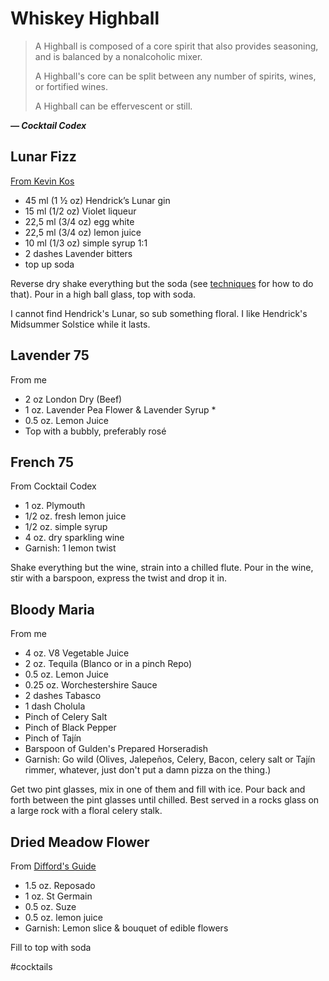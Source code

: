 # Whiskey Highball

> A Highball is composed of a core spirit that also provides seasoning, and is
> balanced by a nonalcoholic mixer.
>
> A Highball's core can be split between any number of spirits, wines, or
> fortified wines.
>
> A Highball can be effervescent or still.

**_— Cocktail Codex_**

## Lunar Fizz

[From Kevin Kos](https://youtu.be/Lhuaaayvkhg)

- 45 ml (1 ½ oz) Hendrick’s Lunar gin
- 15 ml (1/2 oz) Violet liqueur
- 22,5 ml (3/4 oz) egg white
- 22,5 ml (3/4 oz) lemon juice
- 10 ml (1/3 oz) simple syrup 1:1
- 2 dashes Lavender bitters
- top up soda

Reverse dry shake everything but the soda (see [techniques](techniques.md) for
how to do that). Pour in a high ball glass, top with soda.

I cannot find Hendrick's Lunar, so sub something floral. I like Hendrick's
Midsummer Solstice while it lasts.

## Lavender 75

From me

- 2 oz London Dry (Beef)
- 1 oz. Lavender Pea Flower & Lavender Syrup \*
- 0.5 oz. Lemon Juice
- Top with a bubbly, preferably rosé

## French 75

From Cocktail Codex

- 1 oz. Plymouth
- 1/2 oz. fresh lemon juice
- 1/2 oz. simple syrup
- 4 oz. dry sparkling wine
- Garnish: 1 lemon twist

Shake everything but the wine, strain into a chilled flute. Pour in the wine,
stir with a barspoon, express the twist and drop it in.

## Bloody Maria

From me

- 4 oz. V8 Vegetable Juice
- 2 oz. Tequila (Blanco or in a pinch Repo)
- 0.5 oz. Lemon Juice
- 0.25 oz. Worchestershire Sauce
- 2 dashes Tabasco
- 1 dash Cholula
- Pinch of Celery Salt
- Pinch of Black Pepper
- Pinch of Tajín
- Barspoon of Gulden's Prepared Horseradish
- Garnish: Go wild (Olives, Jalepeños, Celery, Bacon, celery salt or Tajín
  rimmer, whatever, just don't put a damn pizza on the thing.)

Get two pint glasses, mix in one of them and fill with ice. Pour back and forth
between the pint glasses until chilled. Best served in a rocks glass on a large
rock with a floral celery stalk.

## Dried Meadow Flower

From [Difford's Guide](https://www.diffordsguide.com/cocktails/recipe/3584/dried-meadow-flower)

- 1.5 oz. Reposado
- 1 oz. St Germain
- 0.5 oz. Suze
- 0.5 oz. lemon juice
- Garnish: Lemon slice & bouquet of edible flowers

Fill to top with soda

#cocktails
